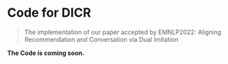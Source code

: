 # Code for DICR
> The implementation of our paper accepted by EMNLP2022: Aligning Recommendation and Conversation via Dual Imitation

**The Code is coming soon.**
